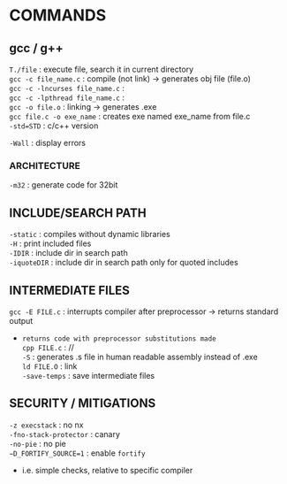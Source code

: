 # COMMANDS

## gcc / g++  
`T./file` : execute file, search it in current directory  
`gcc -c file_name.c` : compile (not link) -> generates obj file (file.o)  
`gcc -c -lncurses file_name.c` :   
`gcc -c -lpthread file_name.c` :   
`gcc -o file.o` : linking -> generates .exe  
`gcc file.c -o exe_name` : creates exe named exe_name from file.c  
`-std=STD` : c/c++ version  
  
`-Wall` : display errors  
  
### ARCHITECTURE
`-m32` : generate code for 32bit  

## INCLUDE/SEARCH PATH   
`-static` : compiles without dynamic libraries  
`-H` : print included files  
`-IDIR` : include dir in search path  
`-iquoteDIR` : include dir in search path only for quoted includes  


## INTERMEDIATE FILES   
`gcc -E FILE.c` : interrupts compiler after preprocessor -> returns standard output  
*	`returns code with preprocessor substitutions made`  
`cpp FILE.c` : //  
`-S` : generates .s file in human readable assembly instead of .exe  
`ld FILE.O` : link  
`-save-temps` : save intermediate files  
  
## SECURITY / MITIGATIONS
`-z execstack` : no nx  
`-fno-stack-protector` : canary  
`-no-pie` : no pie  
`−D_FORTIFY_SOURCE=1` : enable `fortify`  
*	i.e. simple checks, relative to specific compiler  
